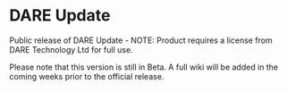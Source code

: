 # DARE Update
Public release of DARE Update - NOTE: Product requires a license from DARE Technology Ltd for full use.

Please note that this version is still in Beta. A full wiki will be added in the coming weeks prior to the official release.
